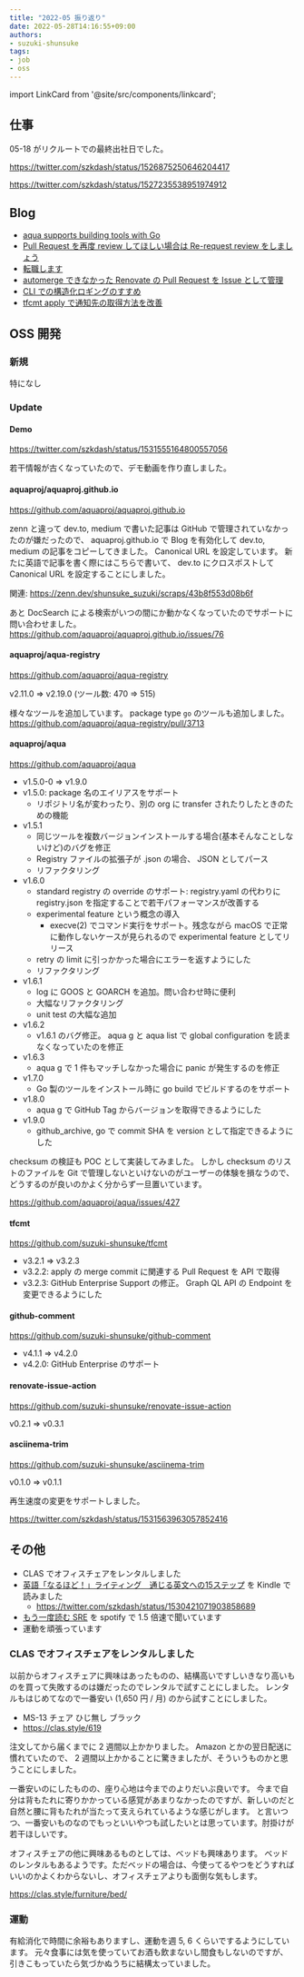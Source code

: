 ```yaml
---
title: "2022-05 振り返り"
date: 2022-05-28T14:16:55+09:00
authors:
- suzuki-shunsuke
tags:
- job
- oss
---
```


import LinkCard from '@site/src/components/linkcard';

## 仕事

05-18 がリクルートでの最終出社日でした。

https://twitter.com/szkdash/status/1526875250646204417

https://twitter.com/szkdash/status/1527235538951974912

## Blog

* [aqua supports building tools with Go](https://dev.to/suzukishunsuke/support-building-tools-written-in-go-2l10)
* [Pull Request を再度 review してほしい場合は Re-request review をしましょう](https://techblog.szksh.cloud/github-re-request-review)
* [転職します](https://techblog.szksh.cloud/job-change-2022-06)
* [automerge できなかった Renovate の Pull Request を Issue として管理](https://zenn.dev/shunsuke_suzuki/articles/renovate-issue-action)
* [CLI での構造化ロギングのすすめ](https://zenn.dev/shunsuke_suzuki/articles/cli-structured-logging)
* [tfcmt apply で通知先の取得方法を改善](https://zenn.dev/shunsuke_suzuki/articles/tfcmt-apply-v322)

## OSS 開発

### 新規

特になし

### Update

#### Demo

https://twitter.com/szkdash/status/1531555164800557056

若干情報が古くなっていたので、デモ動画を作り直しました。

<LinkCard url="https://zenn.dev/shunsuke_suzuki/scraps/37c85ae936a651" />

#### aquaproj/aquaproj.github.io

https://github.com/aquaproj/aquaproj.github.io

zenn と違って dev.to, medium で書いた記事は GitHub で管理されていなかったのが嫌だったので、
aquaproj.github.io で Blog を有効化して dev.to, medium の記事をコピーしてきました。
Canonical URL を設定しています。
新たに英語で記事を書く際にはこちらで書いて、 dev.to にクロスポストして Canonical URL を設定することにしました。

関連: https://zenn.dev/shunsuke_suzuki/scraps/43b8f553d08b6f

あと DocSearch による検索がいつの間にか動かなくなっていたのでサポートに問い合わせました。 https://github.com/aquaproj/aquaproj.github.io/issues/76

#### aquaproj/aqua-registry

https://github.com/aquaproj/aqua-registry

v2.11.0 => v2.19.0 (ツール数: 470 => 515)

様々なツールを追加しています。
package type `go` のツールも追加しました。 https://github.com/aquaproj/aqua-registry/pull/3713

#### aquaproj/aqua

https://github.com/aquaproj/aqua

* v1.5.0-0 => v1.9.0
* v1.5.0: package 名のエイリアスをサポート
  * リポジトリ名が変わったり、別の org に transfer されたりしたときのための機能
* v1.5.1
  * 同じツールを複数バージョンインストールする場合(基本そんなことしないけど)のバグを修正
  * Registry ファイルの拡張子が .json の場合、 JSON としてパース
  * リファクタリング
* v1.6.0
  * standard registry の override のサポート: registry.yaml の代わりに registry.json を指定することで若干パフォーマンスが改善する
  * experimental feature という概念の導入
    * execve(2) でコマンド実行をサポート。残念ながら macOS で正常に動作しないケースが見られるので experimental feature としてリリース
  * retry の limit に引っかかった場合にエラーを返すようにした
  * リファクタリング
* v1.6.1
  * log に GOOS と GOARCH を追加。問い合わせ時に便利
  * 大幅なリファクタリング
  * unit test の大幅な追加
* v1.6.2
  * v1.6.1 のバグ修正。 aqua g と aqua list で global configuration を読まなくなっていたのを修正
* v1.6.3
  * aqua g で 1 件もマッチしなかった場合に panic が発生するのを修正
* v1.7.0
  * Go 製のツールをインストール時に go build でビルドするのをサポート
* v1.8.0
  * aqua g で GitHub Tag からバージョンを取得できるようにした
* v1.9.0
  * github_archive, go で commit SHA を version として指定できるようにした

checksum の検証も POC として実装してみました。
しかし checksum のリストのファイルを Git で管理しないといけないのがユーザーの体験を損なうので、どうするのが良いのかよく分からず一旦置いています。

https://github.com/aquaproj/aqua/issues/427

#### tfcmt

https://github.com/suzuki-shunsuke/tfcmt

* v3.2.1 => v3.2.3
* v3.2.2: apply の merge commit に関連する Pull Request を API で取得
* v3.2.3: GitHub Enterprise Support の修正。 Graph QL API の Endpoint を変更できるようにした

#### github-comment

https://github.com/suzuki-shunsuke/github-comment

* v4.1.1 => v4.2.0
* v4.2.0: GitHub Enterprise のサポート

#### renovate-issue-action

https://github.com/suzuki-shunsuke/renovate-issue-action

v0.2.1 => v0.3.1

#### asciinema-trim

https://github.com/suzuki-shunsuke/asciinema-trim

v0.1.0 => v0.1.1

再生速度の変更をサポートしました。

https://twitter.com/szkdash/status/1531563963057852416

## その他

* CLAS でオフィスチェアをレンタルしました
* [英語「なるほど！」ライティング　通じる英文への15ステップ](https://www.amazon.co.jp/gp/product/B00FS9DK3C) を Kindle で読みました
  * https://twitter.com/szkdash/status/1530421071903858689
* [もう一度読む SRE](https://open.spotify.com/show/1PUdFj8hXIZdyFat3nk3Af) を spotify で 1.5 倍速で聞いています
* 運動を頑張っています

### CLAS でオフィスチェアをレンタルしました

以前からオフィスチェアに興味はあったものの、結構高いですしいきなり高いものを買って失敗するのは嫌だったのでレンタルで試すことにしました。
レンタルもはじめてなので一番安い (1,650 円 / 月) のから試すことにしました。

* MS-13 チェア ひじ無し ブラック
* https://clas.style/619

注文してから届くまでに 2 週間以上かかりました。 Amazon とかの翌日配送に慣れていたので、 2 週間以上かかることに驚きましたが、そういうものかと思うことにしました。

一番安いのにしたものの、座り心地は今までのよりだいぶ良いです。
今まで自分は背もたれに寄りかかっている感覚があまりなかったのですが、新しいのだと自然と腰に背もたれが当たって支えられているような感じがします。
と言いつつ、一番安いものなのでもっといいやつも試したいとは思っています。肘掛けが若干ほしいです。

オフィスチェアの他に興味あるものとしては、ベッドも興味あります。
ベッドのレンタルもあるようです。ただベッドの場合は、今使ってるやつをどうすればいいのかよくわからないし、オフィスチェアよりも面倒な気もします。

https://clas.style/furniture/bed/

### 運動

有給消化で時間に余裕もありますし、運動を週 5, 6 くらいでするようにしています。
元々食事には気を使っていてお酒も飲まないし間食もしないのですが、引きこもっていたら気づかぬうちに結構太っていました。
